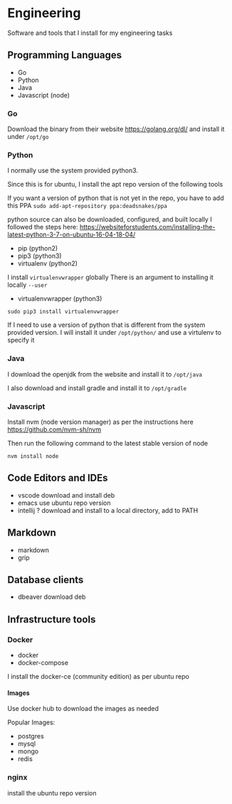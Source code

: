 # Engineering

Software and tools that I install for my engineering tasks

## Programming Languages

* Go
* Python
* Java
* Javascript (node)

### Go

Download the binary from their website
https://golang.org/dl/
and install it under `/opt/go`

### Python

I normally use the system provided python3.

Since this is for ubuntu, I install the apt repo version of the following tools

If you want a version of python that is not yet in the repo, you have to add this PPA
`sudo add-apt-repository ppa:deadsnakes/ppa`

python source can also be downloaded, configured, and built locally
I followed the steps here: https://websiteforstudents.com/installing-the-latest-python-3-7-on-ubuntu-16-04-18-04/

* pip (python2)
* pip3 (python3)
* virtualenv (python2)

I install `virtualenvwrapper` globally
There is an argument to installing it locally `--user`

* virtualenvwrapper (python3)

```
sudo pip3 install virtualenvwrapper
```

If I need to use a version of python that is different from the system provided version.
I will install it under `/opt/python/` and use a virtulenv to specify it

### Java

I download the openjdk from the website and install it to `/opt/java`

I also download and install gradle and install it to `/opt/gradle`

### Javascript

Install nvm (node version manager) as per the instructions here
https://github.com/nvm-sh/nvm

Then run the following command to the latest stable version of node
```
nvm install node
```

## Code Editors and IDEs

* vscode
  download and install deb
* emacs
  use ubuntu repo version
* intellij ?
  download and install to a local directory, add to PATH

## Markdown

* markdown
* grip

## Database clients

* dbeaver
  download deb

## Infrastructure tools

### Docker

* docker
* docker-compose

I install the docker-ce (community edition) as per ubuntu repo

#### Images
Use docker hub to download the images as needed

Popular Images:

* postgres
* mysql
* mongo
* redis

### nginx

install the ubuntu repo version


